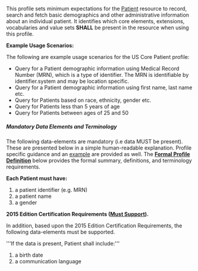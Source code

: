 This profile sets minimum expectations for the [Patient] resource to record, search and fetch basic demographics and other administrative information about an individual patient. It identifies which core elements, extensions, vocabularies and value sets **SHALL** be present in the resource when using this profile.


**Example Usage Scenarios:**

The following are example usage scenarios for the US Core Patient profile:

-   Query for a Patient demographic information using Medical Record
    Number (MRN), which is a type of identifier. The MRN is identifiable
    by identifier.system and may be location specific.
-   Query for a Patient demographic information using first name, last
    name etc.
-   Query for Patients based on race, ethnicity, gender etc.
-   Query for Patients less than 5 years of age
-   Query for Patients between ages of 25 and 50
 
##### Mandatory Data Elements and Terminology


The following data-elements are mandatory (i.e data MUST be present). These are presented below in a simple human-readable explanation.  Profile specific guidance and an [example](#example) are provided as well.  The [**Formal Profile Definition**](#profile) below provides the  formal summary, definitions, and  terminology requirements.  

**Each Patient must have:**

1. a patient identifier (e.g. MRN)
1. a patient name
1. a gender

**2015 Edition Certification Requirements ([Must Support]).**

In addition, based upon the 2015 Edition Certification Requirements, the following data-elements must be supported.
 
'''If the data is present, Patient shall include:'''

1. a birth date
1. a communication language
1. a race
1. an ethnicity
1. a birth sex


**Profile specific implementation guidance:**

* none

[Patient]: http://build.fhir.org/patient.html
[Must Support]: us-core.html#mustsupport 
